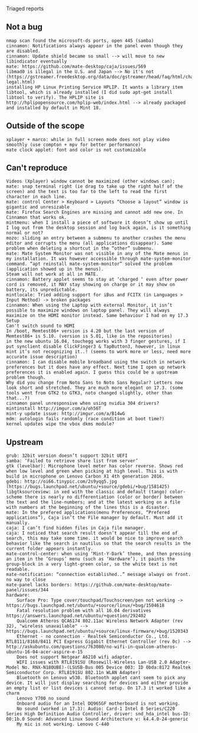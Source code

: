 Triaged reports

Not a bug
---------
	nmap scan found the microsoft-ds ports, open 445 (samba)
	cinnamon: Notifications always appear in the panel even though they are disabled.
	cinnamon: Update shield became so small --> will move to new libindicator eventually
	mate: https://github.com/mate-desktop/caja/issues/569
	libmad0 is illegal in the U.S. and Japan --> No it's not (https://gstreamer.freedesktop.org/data/doc/gstreamer/head/faq/html/chapter-legal.html)
	installing HP Linux Printing Service HPLIP. It wants a library item libtool, which is already installed (I did sudo apt-get install libtool to verify). The HPLIP site is http://hplipopensource.com/hplip-web/index.html --> already packaged and installed by default in Mint 18.

Outside of the scope
--------------------
	xplayer + marco: while in full screen mode does not play video smoothly (use compton + mpv for better performance)
	mate clock applet: font and color is not customizable

Can't reproduce
---------------
	Videos (Xplayer) window cannot be maximized (other windows can);
	mate: snap terminal right (ie drag to take up the right half of the screen) and the text is too far to the left to read the first character in each line.
	mate: control Center > Keyboard > Layouts “Choose a layout” window is gigantic and unresizable
	mate: Firefox Search Engines are missing and cannot add new one. In Cinnamon that works ok.
	mintmenu: when I install a piece of software it doesn’t show up until I log out from the desktop session and log back again, is it something normal or not?
	mozo: sliding an entry between a submenu to another crashes the menu editor and corrupts the menu (all applications disappear). Same problem when deleting a shortcut in the “other” submenu.
	mate: Mate System Monitor was not visible in any of the Mate menus in my installation. It was however accessible through mate-system-monitor command. “apt reinstall mate-system-monitor” solved the problem (application showed up in the menus).
	Steam will not work at all in MATE.
	cinnamon: Battery applet seems to stay at ‘charged ‘ even after power cord is removed, it MAY stay showing on charge or it may show on battery, its unpredictable.
	mintlocale: Tried adding support for iBus and FCITX (in Languages > Input Method) -> broken packages
	cinnamon: When using the Laptop with external Monitor, it isn’t possible to maximize windows on laptop panel. They will always maximize on the HDMI monitor instead. Same behaviour I had on my 17.3 Setup
	Can't switch sound to HDMI
	In /boot, Memtest86+ version is 4.20 but the last version of Memtest86+ is 5.10. (version is 5.01, like in the repositories)
	in the new ubuntu 16.04, touchegg works with 3 finger gestures, if I put synclient disable ClickFinger3 & TapButton3, however, in linux mint it’s not recognizing it..! (seems to work more or less, need more accurate issue description)
	cinnamon: I can disable mobile broadband using the switch in network preferences but it does have any effect. Next time I open up network preferences it is enabled again. I guess this could be a upstream problem though.
	Why did you change from Noto Sans to Noto Sans Regular? Letters now look short and stretched. They are much more elegant on 17.3. (some tools went from GTK2 to GTK3, noto changed slightly, other than that...?)
	cinnamon panel unresponsive when using nvidia 304 drivers?
	mintinstall http://imgur.com/a/oh56T
	mint-y update issue: http://imgur.com/a/B14wG
	mdm: autologin fails randomly (race condition at boot time?)
	kernel updates wipe the vbox dkms module?

Upstream
--------
	grub: 32bit version doesn’t support 32bit UEFI
	samba: ‘Failed to retrieve share list from server’
	gtk (levelbar): Microphone level meter has color reverse. Shows red when low level and green when picking at high level. This is with build in microphone on Lenovo Carbon X1 4th generation 2016.
	gdebi: http://oi66.tinypic.com/2s9yqg5.jpg (https://bugs.launchpad.net/ubuntu/+source/gdebi/+bug/1581425)
	libgtksourceview: in xed with the classic and default (tango) color-scheme there is nearly no differentiation (color or border) between the text and the line-numbers; and at the latest working on a file with numbers at the beginning of the lines this is a disaster.
	mate: In the prefered applications(menu Preferences, “Prefered applications”), Caja isn’t the File manager by default. Must add it manually.
	caja: I can’t find hidden files in Caja file manager.
	caja: I noticed that search result doesn’t appear till the end of search, this may take some time. it would be nice to improve search behavior like the search in nautilus so that the search results in the current folder appears instantly.
	mate-control-center: when using ‘Mint-Y-Dark’ theme, and then pressing an item in the ‘Groups’ menu (such as ‘Hardware’), it paints the group-block in a very light-green color, so the white text is not readable.
	mate-notification: “connection established..” message always on front. no way to close
	mate-panel lacks borders: https://github.com/mate-desktop/mate-panel/issues/344
	hardware:
		Surface Pro: Type cover/touchpad/Touchscreen/pen not working -> https://bugs.launchpad.net/ubuntu/+source/linux/+bug/1504618
		Fatal resolution problem with all 16.04 derivatives https://answers.launchpad.net/ubuntu/+question/292402
		Qualcomm Atheros QCA6174 802.11ac Wireless Network Adapter (rev 32), "wireless unavailable" --> https://bugs.launchpad.net/ubuntu/+source/linux-firmware/+bug/1520343
		Ethernet - no connection - Realtek Semiconductor Co., Ltd. RTL8111/8168/8411 PCI Express Gigabit Ethernet Controller (rev 0c) --> http://askubuntu.com/questions/763080/no-wifi-in-qualcom-atheros-ubuntu-16-04-acer-aspire-e-15
		Does not support Netgear A6210 wifi adapter.
		WIFI issues with RTL8191SU (Rosewill-Wireless Lan-USB 2.0 Adapter-Model No. RNX-N180UBE)-(LSUSB-Bus 005 Device 003: ID 0bda:8172 Realtek Semiconductor Corp. RTL8191SU 802.11n WLAN Adapter)
		Bluetooth on Lenovo w530. Bluetooth applet cant seem to pick any device. It will just display searching for devices and either provide an empty list or list devices i cannot setup. On 17.3 it worked like a charm
		Lenovo Y700 no sound
		Onboard audio for an Intel DQ965GF motherboard is not working.
		No sound (worked in 17.3): Audio: Card-1 Intel 8 Series/C220 Series High Definition Audio Controller, driver: snd_hda_intel bus-ID: 00:1b.0 Sound: Advanced Linux Sound Architecture v: k4.4.0-24-generic
		My mic is not working. Lenovo C-440
